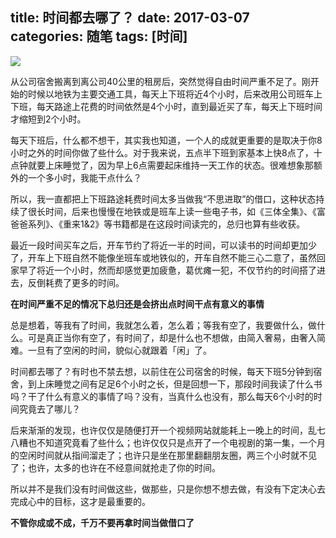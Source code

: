 title: 时间都去哪了？
date: 2017-03-07
categories: 随笔
tags: [时间]
---

![](/assets/img/me/2017-03-07-11-08-59.jpg)

从公司宿舍搬离到离公司40公里的租房后，突然觉得自由时间严重不足了。刚开始的时候以地铁为主要交通工具，每天上下班将近4个小时，后来改用公司班车上下班，每天路途上花费的时间依然是4个小时，直到最近买了车，每天上下班时间才缩短到2个小时。
<!-- more -->
每天下班后，什么都不想干，其实我也知道，一个人的成就更重要的是取决于你8小时之外的时间你做了些什么。对于我来说，五点半下班到家基本上快8点了，十点钟就要上床睡觉了，因为早上6点需要起床维持一天工作的状态。很难想象那额外的一个多小时，我能干点什么？

所以，我一直都把上下班路途耗费时间太多当做我“不思进取”的借口，这种状态持续了很长时间，后来也慢慢在地铁或是班车上读一些电子书，如《三体全集》、《富爸爸系列》、《重来1&2》等书籍都是在这段时间读完的，总归也算有些收获。

最近一段时间买车之后，开车节约了将近一半的时间，可以读书的时间却更加少了，开车上下班自然不能像坐班车或地铁似的，开车自然不能三心二意了，虽然回家早了将近一个小时，然而却感觉更加疲惫，葛优瘫一犯，不仅节约的时间搭了进去，反倒耗费了更多的时间。

**在时间严重不足的情况下总归还是会挤出点时间干点有意义的事情**  

总是想着，等我有了时间，我就怎么着，怎么着；等我有空了，我要做什么，做什么。可是真正当你有空了，有时间了，却是什么也不想做，由简入奢易，由奢入简难。一旦有了空闲的时间，貌似心就跟着「闲」了。

时间都去哪了？有时也不禁去想，以前住在公司宿舍的时候，每天下班5分钟到宿舍，到上床睡觉之间有足足6个小时之长，但是回想一下，那段时间我读了什么书吗？干了什么有意义的事情了吗？没有，当真什么也没有，那么每天6个小时的时间究竟去了哪儿？

后来渐渐的发现，也许仅仅是随便打开一个视频网站就能耗上一晚上的时间，乱七八糟也不知道究竟看了些什么；也许仅仅只是点开了一个电视剧的第一集，一个月的空闲时间就从指间溜走了；也许只是坐在那里翻翻朋友圈，两三个小时就不见了；也许，太多的也许在不经意间就抢走了你的时间。

所以并不是我们没有时间做这些，做那些，只是你想不想去做，有没有下定决心去完成心中的目标，这才是最重要的。

**不管你成或不成，千万不要再拿时间当做借口了**